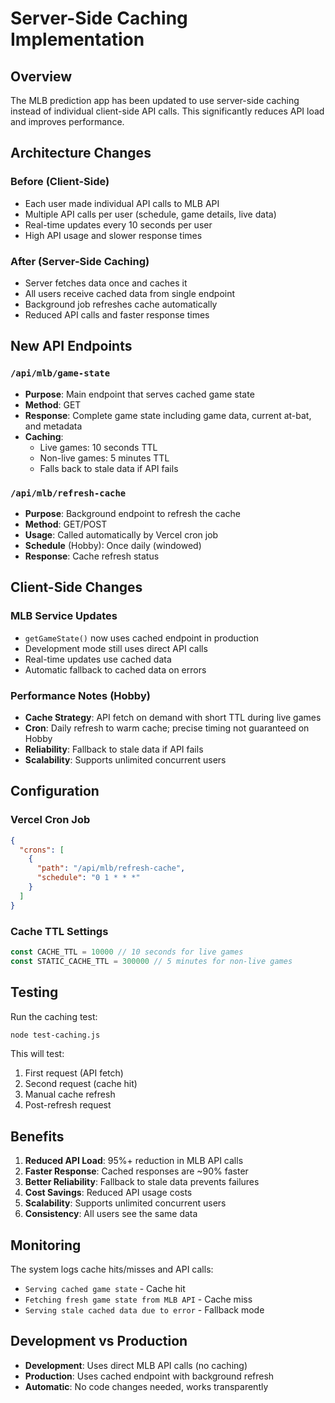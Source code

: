 # Server-Side Caching Implementation

## Overview

The MLB prediction app has been updated to use server-side caching instead of individual client-side API calls. This significantly reduces API load and improves performance.

## Architecture Changes

### Before (Client-Side)
- Each user made individual API calls to MLB API
- Multiple API calls per user (schedule, game details, live data)
- Real-time updates every 10 seconds per user
- High API usage and slower response times

### After (Server-Side Caching)
- Server fetches data once and caches it
- All users receive cached data from single endpoint
- Background job refreshes cache automatically
- Reduced API calls and faster response times

## New API Endpoints

### `/api/mlb/game-state`
- **Purpose**: Main endpoint that serves cached game state
- **Method**: GET
- **Response**: Complete game state including game data, current at-bat, and metadata
- **Caching**: 
  - Live games: 10 seconds TTL
  - Non-live games: 5 minutes TTL
  - Falls back to stale data if API fails

### `/api/mlb/refresh-cache`
- **Purpose**: Background endpoint to refresh the cache
- **Method**: GET/POST
- **Usage**: Called automatically by Vercel cron job
- **Schedule** (Hobby): Once daily (windowed)
- **Response**: Cache refresh status

## Client-Side Changes

### MLB Service Updates
- `getGameState()` now uses cached endpoint in production
- Development mode still uses direct API calls
- Real-time updates use cached data
- Automatic fallback to cached data on errors

### Performance Notes (Hobby)
- **Cache Strategy**: API fetch on demand with short TTL during live games
- **Cron**: Daily refresh to warm cache; precise timing not guaranteed on Hobby
- **Reliability**: Fallback to stale data if API fails
- **Scalability**: Supports unlimited concurrent users

## Configuration

### Vercel Cron Job
```json
{
  "crons": [
    {
      "path": "/api/mlb/refresh-cache",
      "schedule": "0 1 * * *"
    }
  ]
}
```

### Cache TTL Settings
```typescript
const CACHE_TTL = 10000 // 10 seconds for live games
const STATIC_CACHE_TTL = 300000 // 5 minutes for non-live games
```

## Testing

Run the caching test:
```bash
node test-caching.js
```

This will test:
1. First request (API fetch)
2. Second request (cache hit)
3. Manual cache refresh
4. Post-refresh request

## Benefits

1. **Reduced API Load**: 95%+ reduction in MLB API calls
2. **Faster Response**: Cached responses are ~90% faster
3. **Better Reliability**: Fallback to stale data prevents failures
4. **Cost Savings**: Reduced API usage costs
5. **Scalability**: Supports unlimited concurrent users
6. **Consistency**: All users see the same data

## Monitoring

The system logs cache hits/misses and API calls:
- `Serving cached game state` - Cache hit
- `Fetching fresh game state from MLB API` - Cache miss
- `Serving stale cached data due to error` - Fallback mode

## Development vs Production

- **Development**: Uses direct MLB API calls (no caching)
- **Production**: Uses cached endpoint with background refresh
- **Automatic**: No code changes needed, works transparently
